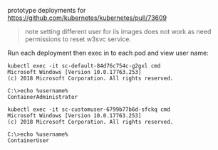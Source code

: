 prototype deployments for https://github.com/kubernetes/kubernetes/pull/73609

> note setting different user for iis images does not work as need permissions to reset w3svc service.

Run each deployment then exec in to each pod and view user name:

```
kubectl exec -it sc-default-84d76c754c-g2gxl cmd
Microsoft Windows [Version 10.0.17763.253]
(c) 2018 Microsoft Corporation. All rights reserved.

C:\>echo %username%
ContainerAdministrator
```

```
kubectl exec -it sc-customuser-6799b77b6d-sfckq cmd
Microsoft Windows [Version 10.0.17763.253]
(c) 2018 Microsoft Corporation. All rights reserved.

C:\>echo %username%
ContainerUser
```